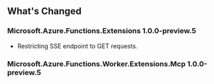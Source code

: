 ## What's Changed

<!-- Please add your release notes in the following format:
- My change description (#PR/#issue)
-->

### Microsoft.Azure.Functions.Extensions 1.0.0-preview.5

- Restricting SSE endpoint to GET requests.

### Microsoft.Azure.Functions.Worker.Extensions.Mcp 1.0.0-preview.5
